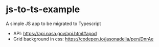 # js-to-ts-example
A simple JS app to be migrated to Typescript

- API: https://api.nasa.gov/api.html#apod
- Grid background in css: https://codepen.io/jasonadelia/pen/DnrAe